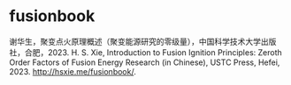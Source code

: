 # fusionbook
谢华生，聚变点火原理概述（聚变能源研究的零级量），中国科学技术大学出版社，合肥，2023. 
H. S. Xie, Introduction to Fusion Ignition Principles: Zeroth Order Factors of Fusion Energy Research (in Chinese), USTC Press, Hefei, 2023. http://hsxie.me/fusionbook/.
